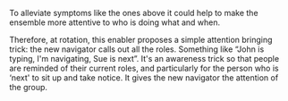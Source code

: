 To alleviate symptoms like the ones above it could help to make the ensemble more attentive to who is doing what and when.

Therefore, at rotation, this enabler proposes a simple attention bringing trick: the new navigator calls out all the roles. Something like “John is typing, I'm navigating, Sue is next”. It's an awareness trick so that people are reminded of their current roles, and particularly for the person who is ‘next' to sit up and take notice. It gives the new navigator the attention of the group.